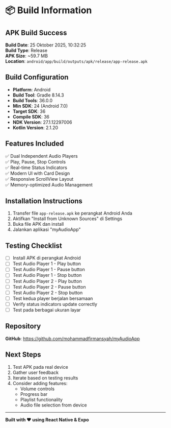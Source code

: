 # 📦 Build Information

## APK Build Success

**Build Date**: 25 Oktober 2025, 10:32:25  
**Build Type**: Release  
**APK Size**: ~59.7 MB  
**Location**: `android/app/build/outputs/apk/release/app-release.apk`

## Build Configuration

- **Platform**: Android
- **Build Tool**: Gradle 8.14.3
- **Build Tools**: 36.0.0
- **Min SDK**: 24 (Android 7.0)
- **Target SDK**: 36
- **Compile SDK**: 36
- **NDK Version**: 27.1.12297006
- **Kotlin Version**: 2.1.20

## Features Included

✅ Dual Independent Audio Players  
✅ Play, Pause, Stop Controls  
✅ Real-time Status Indicators  
✅ Modern UI with Card Design  
✅ Responsive ScrollView Layout  
✅ Memory-optimized Audio Management  

## Installation Instructions

1. Transfer file `app-release.apk` ke perangkat Android Anda
2. Aktifkan "Install from Unknown Sources" di Settings
3. Buka file APK dan install
4. Jalankan aplikasi "myAudioApp"

## Testing Checklist

- [ ] Install APK di perangkat Android
- [ ] Test Audio Player 1 - Play button
- [ ] Test Audio Player 1 - Pause button
- [ ] Test Audio Player 1 - Stop button
- [ ] Test Audio Player 2 - Play button
- [ ] Test Audio Player 2 - Pause button
- [ ] Test Audio Player 2 - Stop button
- [ ] Test kedua player berjalan bersamaan
- [ ] Verify status indicators update correctly
- [ ] Test pada berbagai ukuran layar

## Repository

**GitHub**: https://github.com/mohammadfirmansyah/myAudioApp

## Next Steps

1. Test APK pada real device
2. Gather user feedback
3. Iterate based on testing results
4. Consider adding features:
   - Volume controls
   - Progress bar
   - Playlist functionality
   - Audio file selection from device

---
**Built with ❤️ using React Native & Expo**
